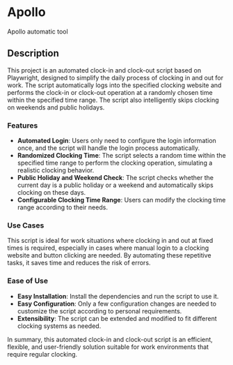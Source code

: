 # Apollo
Apollo automatic tool

## Description  
  
This project is an automated clock-in and clock-out script based on Playwright, designed to simplify the daily process of clocking in and out for work. The script automatically logs into the specified clocking website and performs the clock-in or clock-out operation at a randomly chosen time within the specified time range. The script also intelligently skips clocking on weekends and public holidays.  
  
### Features  
  
- **Automated Login**: Users only need to configure the login information once, and the script will handle the login process automatically.  
- **Randomized Clocking Time**: The script selects a random time within the specified time range to perform the clocking operation, simulating a realistic clocking behavior.  
- **Public Holiday and Weekend Check**: The script checks whether the current day is a public holiday or a weekend and automatically skips clocking on these days.  
- **Configurable Clocking Time Range**: Users can modify the clocking time range according to their needs.  
  
### Use Cases  
  
This script is ideal for work situations where clocking in and out at fixed times is required, especially in cases where manual login to a clocking website and button clicking are needed. By automating these repetitive tasks, it saves time and reduces the risk of errors.  
  
### Ease of Use  
  
- **Easy Installation**: Install the dependencies and run the script to use it.  
- **Easy Configuration**: Only a few configuration changes are needed to customize the script according to personal requirements.  
- **Extensibility**: The script can be extended and modified to fit different clocking systems as needed.  
  
In summary, this automated clock-in and clock-out script is an efficient, flexible, and user-friendly solution suitable for work environments that require regular clocking.  
